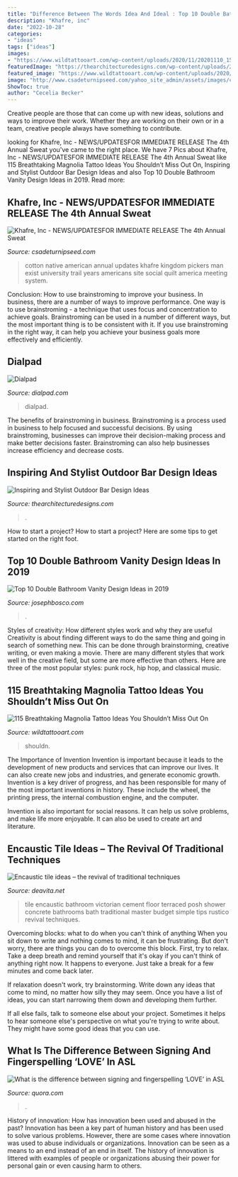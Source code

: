 ```yaml
---
title: "Difference Between The Words Idea And Ideal : Top 10 Double Bathroom Vanity Design Ideas In 2019"
description: "Khafre, inc"
date: "2022-10-28"
categories:
- "ideas"
tags: ["ideas"]
images:
- "https://www.wildtattooart.com/wp-content/uploads/2020/11/20201110_154319_14.jpg"
featuredImage: "https://thearchitecturedesigns.com/wp-content/uploads/2020/01/Backyard-Pub-17-759x500.jpg"
featured_image: "https://www.wildtattooart.com/wp-content/uploads/2020/11/20201110_154319_14.jpg"
image: "http://www.csadeturnipseed.com/yahoo_site_admin/assets/images/cotton_pickers_image_nice_copy.83121555_std.jpg"
ShowToc: true
author: "Cecelia Becker"
---
```



Creative people are those that can come up with new ideas, solutions and ways to improve their work. Whether they are working on their own or in a team, creative people always have something to contribute.

	

		
looking for Khafre, Inc - NEWS/UPDATES﻿FOR IMMEDIATE RELEASE The 4th Annual Sweat you've came to the right place. We have 7 Pics about Khafre, Inc - NEWS/UPDATES﻿FOR IMMEDIATE RELEASE The 4th Annual Sweat like 115 Breathtaking Magnolia Tattoo Ideas You Shouldn’t Miss Out On, Inspiring and Stylist Outdoor Bar Design Ideas and also Top 10 Double Bathroom Vanity Design Ideas in 2019. Read more:
		
    
## Khafre, Inc - NEWS/UPDATES﻿FOR IMMEDIATE RELEASE The 4th Annual Sweat

<img loading=lazy src="http://www.csadeturnipseed.com/yahoo_site_admin/assets/images/cotton_pickers_image_nice_copy.83121555_std.jpg" onerror="this.onerror=null;this.src='https://tse3.mm.bing.net/th?id=OIP.66fzPS6ID8QJOoipiAQEawHaMW&amp;pid=15.1';" alt="Khafre, Inc - NEWS/UPDATES﻿FOR IMMEDIATE RELEASE The 4th Annual Sweat">

_Source: csadeturnipseed.com_

>cotton native american annual updates khafre kingdom pickers man exist university trail years americans site social quilt america meeting system. 

	

Conclusion: How to use brainstroming to improve your business.
In business, there are a number of ways to improve performance. One way is to use brainstroming - a technique that uses focus and concentration to achieve goals. Brainstroming can be used in a number of different ways, but the most important thing is to be consistent with it. If you use brainstroming in the right way, it can help you achieve your business goals more effectively and efficiently.

    
## Dialpad

<img loading=lazy src="https://storage.googleapis.com/dialpad-cms.appspot.com/cms/blog/content/team.jpg" onerror="this.onerror=null;this.src='https://tse1.mm.bing.net/th?id=OIP.iuJorIijaRb6vpLf-Zs55QHaDv&amp;pid=15.1';" alt="Dialpad">

_Source: dialpad.com_

>dialpad. 

	

The benefits of brainstroming in business.
Brainstroming is a process used in business to help focused and successful decisions. By using brainstroming, businesses can improve their decision-making process and make better decisions faster. Brainstroming can also help businesses increase efficiency and decrease costs.

    
## Inspiring And Stylist Outdoor Bar Design Ideas

<img loading=lazy src="https://thearchitecturedesigns.com/wp-content/uploads/2020/01/Backyard-Pub-17-759x500.jpg" onerror="this.onerror=null;this.src='https://tse4.mm.bing.net/th?id=OIP.aNnXmfGE0Z975AxSVSIlgwHaE4&amp;pid=15.1';" alt="Inspiring and Stylist Outdoor Bar Design Ideas">

_Source: thearchitecturedesigns.com_

>. 

	

How to start a project?
How to start a project? Here are some tips to get started on the right foot.

    
## Top 10 Double Bathroom Vanity Design Ideas In 2019

<img loading=lazy src="http://josephbosco.com/wp-content/uploads/2019/02/10-1-1.jpg" onerror="this.onerror=null;this.src='https://tse1.mm.bing.net/th?id=OIP.MVJvsCexhcUJr2fgwKg9qQHaLH&amp;pid=15.1';" alt="Top 10 Double Bathroom Vanity Design Ideas in 2019">

_Source: josephbosco.com_

>. 

	

Styles of creativity: How different styles work and why they are useful
Creativity is about finding different ways to do the same thing and going in search of something new. This can be done through brainstorming, creative writing, or even making a movie. There are many different styles that work well in the creative field, but some are more effective than others. Here are three of the most popular styles: punk rock, hip hop, and classical music.

    
## 115 Breathtaking Magnolia Tattoo Ideas You Shouldn’t Miss Out On

<img loading=lazy src="https://www.wildtattooart.com/wp-content/uploads/2020/11/20201110_154319_14.jpg" onerror="this.onerror=null;this.src='https://tse3.mm.bing.net/th?id=OIP.-cesRBV2C1bBRWWOGtFY0QHaJQ&amp;pid=15.1';" alt="115 Breathtaking Magnolia Tattoo Ideas You Shouldn’t Miss Out On">

_Source: wildtattooart.com_

>shouldn. 

	

The Importance of Invention
Invention is important because it leads to the development of new products and services that can improve our lives. It can also create new jobs and industries, and generate economic growth.
Invention is a key driver of progress, and has been responsible for many of the most important inventions in history. These include the wheel, the printing press, the internal combustion engine, and the computer.

Invention is also important for social reasons. It can help us solve problems, and make life more enjoyable. It can also be used to create art and literature.

    
## Encaustic Tile Ideas – The Revival Of Traditional Techniques

<img loading=lazy src="https://deavita.net/wp-content/uploads/2016/06/bathroom-design-floor-wall-tile-ideas-encaustic-tile-vintage-bathtub-skylight.jpg" onerror="this.onerror=null;this.src='https://tse4.mm.bing.net/th?id=OIP.Tl6NvQ5KTWgqSMlD3tPblAHaKN&amp;pid=15.1';" alt="Encaustic tile ideas – the revival of traditional techniques">

_Source: deavita.net_

>tile encaustic bathroom victorian cement floor terraced posh shower concrete bathrooms bath traditional master budget simple tips rustico revival techniques. 

	

Overcoming blocks: what to do when you can't think of anything
When you sit down to write and nothing comes to mind, it can be frustrating. But don't worry, there are things you can do to overcome this block.
First, try to relax. Take a deep breath and remind yourself that it's okay if you can't think of anything right now. It happens to everyone. Just take a break for a few minutes and come back later.

If relaxation doesn't work, try brainstorming. Write down any ideas that come to mind, no matter how silly they may seem. Once you have a list of ideas, you can start narrowing them down and developing them further.

If all else fails, talk to someone else about your project. Sometimes it helps to hear someone else's perspective on what you're trying to write about. They might have some good ideas that you can use.

    
## What Is The Difference Between Signing And Fingerspelling ‘LOVE’ In ASL

<img loading=lazy src="https://qph.fs.quoracdn.net/main-qimg-fa95a658deae6439e801e81ca922d6b0-c" onerror="this.onerror=null;this.src='https://tse2.mm.bing.net/th?id=OIP.nt4G0oghANi8vQx1afFWuAHaJw&amp;pid=15.1';" alt="What is the difference between signing and fingerspelling ‘LOVE’ in ASL">

_Source: quora.com_

>. 

	

History of innovation: How has innovation been used and abused in the past?
Innovation has been a key part of human history and has been used to solve various problems. However, there are some cases where innovation was used to abuse individuals or organizations. Innovation can be seen as a means to an end instead of an end in itself. The history of innovation is littered with examples of people or organizations abusing their power for personal gain or even causing harm to others.

